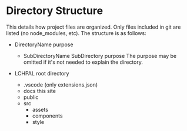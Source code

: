 # Directory Structure

This details how project files are organized. Only files included in git are listed (no node_modules, etc).
The structure is as follows:

- DirectoryName purpose

  - SubDirectoryName SubDirectory purpose
  The purpose may be omitted if it's not needed to explain the directory.

- LCHPAL root directory
  - .vscode (only extensions.json)
  - docs this site
  - public
  - src
    - assets
    - components
    - style
